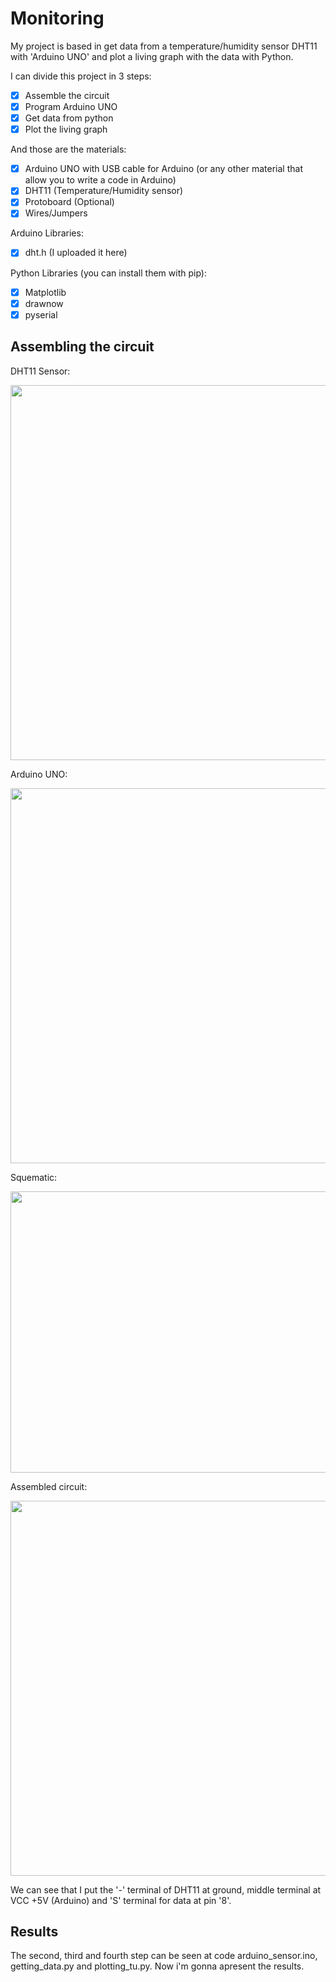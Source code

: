# Monitoring

My project is based in get data from a temperature/humidity  sensor DHT11 with 'Arduino UNO' and plot a living graph with the data with Python.

I can divide this project in 3 steps:

 - [x] Assemble the circuit
 - [x] Program Arduino UNO
 - [x] Get data from python
 - [x] Plot the living graph

And those are the materials:

 - [x] Arduino UNO with USB cable for Arduino (or any other material that allow you to write a code in Arduino)
 - [x] DHT11 (Temperature/Humidity sensor)
 - [x] Protoboard (Optional)
 - [x] Wires/Jumpers

Arduino Libraries:

 - [x] dht.h (I uploaded it here)

Python Libraries (you can install them with pip):

 - [x] Matplotlib
 - [x] drawnow
 - [x] pyserial
 
## Assembling the circuit

DHT11 Sensor:

<img src="https://user-images.githubusercontent.com/69547580/116623279-64c8ed00-a91c-11eb-8b35-ca221810669f.jpg" width="600" height="600">

Arduino UNO:

<img src="https://user-images.githubusercontent.com/69547580/116623277-64305680-a91c-11eb-89d9-973fbdeeacd7.jpg" width="600" height="600">

Squematic:

<img src="https://user-images.githubusercontent.com/69547580/116623645-f0427e00-a91c-11eb-9579-1b6a2539f217.jpg" width="825" height="450">

Assembled circuit:

<img src="https://user-images.githubusercontent.com/69547580/116624159-d05f8a00-a91d-11eb-8bee-ee63a4899e72.jpg" width="750" height="600">

We can see that I put the '-' terminal of DHT11 at ground, middle terminal at VCC +5V (Arduino) and 'S' terminal for data at pin '8'.

## Results

The second, third and fourth step can be seen at code arduino_sensor.ino, getting_data.py and plotting_tu.py. Now i'm gonna apresent the results.









